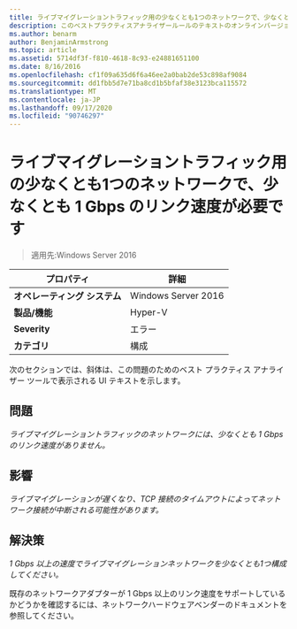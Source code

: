 ```yaml
---
title: ライブマイグレーショントラフィック用の少なくとも1つのネットワークで、少なくとも 1 Gbps のリンク速度が必要です
description: このベストプラクティスアナライザールールのテキストのオンラインバージョン。
ms.author: benarm
author: BenjaminArmstrong
ms.topic: article
ms.assetid: 5714df3f-f810-4618-8c93-e24881651100
ms.date: 8/16/2016
ms.openlocfilehash: cf1f09a635d6f6a46ee2a0bab2de53c898af9084
ms.sourcegitcommit: dd1fbb5d7e71ba8cd1b5bfaf38e3123bca115572
ms.translationtype: MT
ms.contentlocale: ja-JP
ms.lasthandoff: 09/17/2020
ms.locfileid: "90746297"
---
```

# <a name="at-least-one-network-for-live-migration-traffic-should-have-a-link-speed-of-at-least-1-gbps"></a>ライブマイグレーショントラフィック用の少なくとも1つのネットワークで、少なくとも 1 Gbps のリンク速度が必要です

>適用先:Windows Server 2016



|プロパティ|詳細|
|-|-|
|**オペレーティング システム**|Windows Server 2016|
|**製品/機能**|Hyper-V|
|**Severity**|エラー|
|**カテゴリ**|構成|

次のセクションでは、斜体は、この問題のためのベスト プラクティス アナライザー ツールで表示される UI テキストを示します。

## <a name="issue"></a>問題
*ライブマイグレーショントラフィックのネットワークには、少なくとも 1 Gbps のリンク速度がありません。*

## <a name="impact"></a>影響
*ライブマイグレーションが遅くなり、TCP 接続のタイムアウトによってネットワーク接続が中断される可能性があります。*

## <a name="resolution"></a>解決策
*1 Gbps 以上の速度でライブマイグレーションネットワークを少なくとも1つ構成してください。*

既存のネットワークアダプターが 1 Gbps 以上のリンク速度をサポートしているかどうかを確認するには、ネットワークハードウェアベンダーのドキュメントを参照してください。



